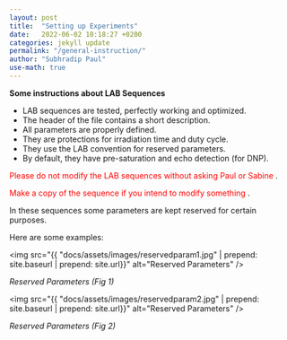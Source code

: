 ```yaml
---
layout: post
title:  "Setting up Experiments"
date:   2022-06-02 10:18:27 +0200
categories: jekyll update
permalink: "/general-instruction/"
author: "Subhradip Paul"
use-math: true
---
```


**Some instructions about LAB Sequences**

- LAB sequences are tested, perfectly working and optimized​.
- The header of the file contains a short description​.
- All parameters are properly defined​.
- They are protections for irradiation time and duty cycle​.
- They use the LAB convention for reserved parameters​.
- By default, they have pre-saturation and echo detection (for DNP)​.

<span style="color:red"> Please do not modify the LAB sequences without asking Paul or Sabine </span>.

<span style="color:red"> Make a copy of the sequence if you intend to modify something </span>.


In these sequences some parameters are kept reserved
for certain purposes.

Here are some examples:

<img src="{{ "docs/assets/images/reservedparam1.jpg" | prepend: site.baseurl | prepend: site.url}}" alt="Reserved Parameters" />

*Reserved Parameters (Fig 1)*


<img src="{{ "docs/assets/images/reservedparam2.jpg" | prepend: site.baseurl | prepend: site.url}}" alt="Reserved Parameters" />

*Reserved Parameters (Fig 2)*